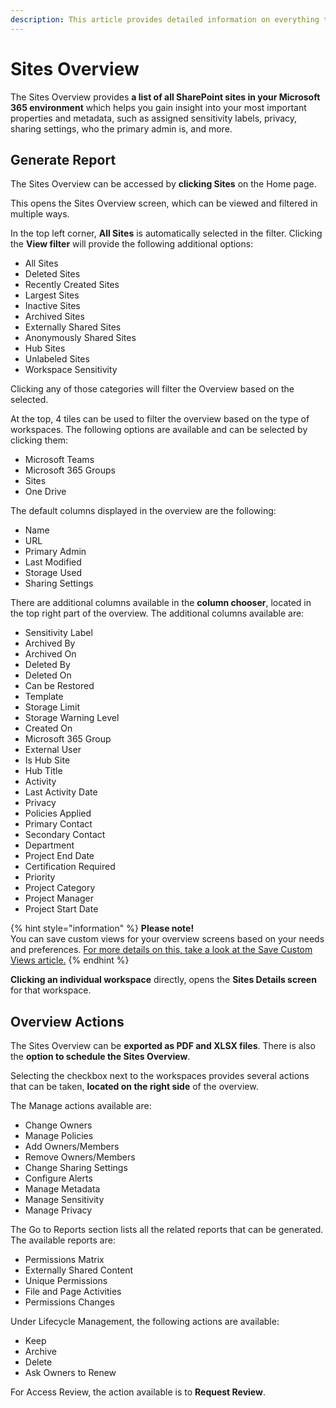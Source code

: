 ```yaml
---
description: This article provides detailed information on everything that can be found on the Sites Overview screen. 
---
```


# Sites Overview

The Sites Overview provides **a list of all SharePoint sites in your Microsoft 365 environment** which helps you gain insight into your most important properties and metadata, such as assigned sensitivity labels, privacy, sharing settings, who the primary admin is, and more. 

## Generate Report

The Sites Overview can be accessed by **clicking Sites** on the Home page. 

This opens the Sites Overview screen, which can be viewed and filtered in multiple ways. 

In the top left corner, **All Sites** is automatically selected in the filter. Clicking the **View filter** will provide the following additional options: 
* All Sites
* Deleted Sites
* Recently Created Sites
* Largest Sites
* Inactive Sites
* Archived Sites
* Externally Shared Sites
* Anonymously Shared Sites
* Hub Sites
* Unlabeled Sites 
* Workspace Sensitivity

Clicking any of those categories will filter the Overview based on the selected. 

At the top, 4 tiles can be used to filter the overview based on the type of workspaces. The following options are available and can be selected by clicking them:

  * Microsoft Teams
  * Microsoft 365 Groups 
  * Sites
  * One Drive

The default columns displayed in the overview are the following:

  * Name
  * URL 
  * Primary Admin
  * Last Modified
  * Storage Used
  * Sharing Settings

There are additional columns available in the **column chooser**, located in the top right part of the overview. The additional columns available are:

 * Sensitivity Label
 * Archived By
 * Archived On
 * Deleted By
 * Deleted On
 * Can be Restored
 * Template
 * Storage Limit
 * Storage Warning Level
 * Created On
 * Microsoft 365 Group
 * External User
 * Is Hub Site
 * Hub Title
 * Activity
 * Last Activity Date 
 * Privacy
 * Policies Applied
 * Primary Contact
 * Secondary Contact
 * Department
 * Project End Date
 * Certification Required
 * Priority
 * Project Category
 * Project Manager
 * Project Start Date

{% hint style="information" %}
**Please note!**  
You can save custom views for your overview screens based on your needs and preferences. [For more details on this, take a look at the Save Custom Views article.](../configuration/custom-views.md)
{% endhint %}

**Clicking an individual workspace** directly, opens the **Sites Details screen** for that workspace. 

## Overview Actions

The Sites Overview can be **exported as PDF and XLSX files**. There is also the **option to schedule the Sites Overview**.

Selecting the checkbox next to the workspaces provides several actions that can be taken, **located on the right side** of the overview.

The Manage actions available are: 
  * Change Owners
  * Manage Policies
  * Add Owners/Members
  * Remove Owners/Members
  * Change Sharing Settings
  * Configure Alerts
  * Manage Metadata
  * Manage Sensitivity
  * Manage Privacy

The Go to Reports section lists all the related reports that can be generated. The available reports are:
  * Permissions Matrix
  * Externally Shared Content
  * Unique Permissions
  * File and Page Activities
  * Permissions Changes

Under Lifecycle Management, the following actions are available:
  * Keep
  * Archive
  * Delete
  * Ask Owners to Renew

For Access Review, the action available is to **Request Review**.


